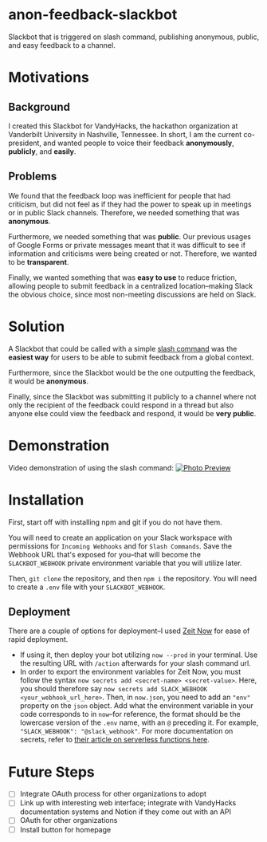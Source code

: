 # anon-feedback-slackbot

Slackbot that is triggered on slash command, publishing anonymous, public, and easy feedback to a channel.

# Motivations

## Background

I created this Slackbot for VandyHacks, the hackathon organization at Vanderbilt University in Nashville, Tennessee. In short, I am the current co-president, and wanted people to voice their feedback **anonymously**, **publicly**, and **easily**.

## Problems

We found that the feedback loop was inefficient for people that had criticism, but did not feel as if they had the power to speak up in meetings or in public Slack channels. Therefore, we needed something that was **anonymous**.

Furthermore, we needed something that was **public**. Our previous usages of Google Forms or private messages meant that it was difficult to see if information and criticisms were being created or not. Therefore, we wanted to be **transparent**.

Finally, we wanted something that was **easy to use** to reduce friction, allowing people to submit feedback in a centralized location–making Slack the obvious choice, since most non-meeting discussions are held on Slack.

# Solution

A Slackbot that could be called with a simple [slash command](https://api.slack.com/interactivity/slash-commands) was the **easiest way** for users to be able to submit feedback from a global context.

Furthermore, since the Slackbot would be the one outputting the feedback, it would be **anonymous**.

Finally, since the Slackbot was submitting it publicly to a channel where not only the recipient of the feedback could respond in a thread but also anyone else could view the feedback and respond, it would be **very public**.

# Demonstration

Video demonstration of using the slash command:
[![Photo Preview](https://img.youtube.com/vi/J1mZRLuweZY/maxresdefault.jpg)](https://youtu.be/J1mZRLuweZY)

# Installation

First, start off with installing npm and git if you do not have them.

You will need to create an application on your Slack workspace with permissions for `Incoming Webhooks` and for `Slash Commands`. Save the Webhook URL that's exposed for you–that will become the `SLACKBOT_WEBHOOK` private environment variable that you will utilize later.

Then, `git clone` the repository, and then `npm i` the repository. You will need to create a `.env` file with your `SLACKBOT_WEBHOOK`.

## Deployment

There are a couple of options for deployment–I used [Zeit Now](https://zeit.co/dashboard) for ease of rapid deployment.

-   If using it, then deploy your bot utilizing `now --prod` in your terminal. Use the resulting URL with `/action` afterwards for your slash command url.
-   In order to export the environment variables for Zeit Now, you must follow the syntax `now secrets add <secret-name> <secret-value>`. Here, you should therefore say `now secrets add SLACK_WEBHOOK <your_webhook_url_here>`. Then, in `now.json`, you need to add an `"env"` property on the `json` object. Add what the environment variable in your code corresponds to in `now`–for reference, the format should be the lowercase version of the `.env` name, with an `@` preceding it. For example, `"SLACK_WEBHOOK": "@slack_webhook"`. For more documentation on secrets, refer to [their article on serverless functions here](https://zeit.co/docs/v2/serverless-functions/env-and-secrets).

# Future Steps

-   [ ] Integrate OAuth process for other organizations to adopt
-   [ ] Link up with interesting web interface; integrate with VandyHacks documentation systems and Notion if they come out with an API
-   [ ] OAuth for other organizations
-   [ ] Install button for homepage
